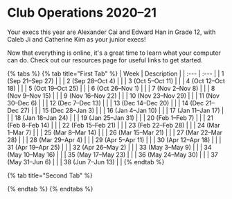# Club Operations 2020–21

Your execs this year are Alexander Cai and Edward Han in Grade 12, with Caleb Ji and Catherine Kim as your junior execs!

Now that everything is online, it's a great time to learn what your computer can do. Check out our resources page for useful links to get started.

{% tabs %}
{% tab title="First Tab" %}
| Week | Description |
| :--- | :--- |
| 1 \(Sep 21–Sep 27\) |  |
| 2 \(Sep 28–Oct 4\) |  |
| 3 \(Oct 5–Oct 11\) |  |
| 4 \(Oct 12–Oct 18\) |  |
| 5 \(Oct 19–Oct 25\) |  |
| 6 \(Oct 26–Nov 1\) |  |
| 7 \(Nov 2–Nov 8\) |  |
| 8 \(Nov 9–Nov 15\) |  |
| 9 \(Nov 16–Nov 22\) |  |
| 10 \(Nov 23–Nov 29\) |  |
| 11 \(Nov 30–Dec 6\) |  |
| 12 \(Dec 7–Dec 13\) |  |
| 13 \(Dec 14–Dec 20\) |  |
| 14 \(Dec 21–Dec 27\) |  |
| 15 \(Dec 28–Jan 3\) |  |
| 16 \(Jan 4–Jan 10\) |  |
| 17 \(Jan 11–Jan 17\) |  |
| 18 \(Jan 18–Jan 24\) |  |
| 19 \(Jan 25–Jan 31\) |  |
| 20 \(Feb 1–Feb 7\) |  |
| 21 \(Feb 8–Feb 14\) |  |
| 22 \(Feb 15–Feb 21\) |  |
| 23 \(Feb 22–Feb 28\) |  |
| 24 \(Mar 1–Mar 7\) |  |
| 25 \(Mar 8–Mar 14\) |  |
| 26 \(Mar 15–Mar 21\) |  |
| 27 \(Mar 22–Mar 28\) |  |
| 28 \(Mar 29–Apr 4\) |  |
| 29 \(Apr 5–Apr 11\) |  |
| 30 \(Apr 12–Apr 18\) |  |
| 31 \(Apr 19–Apr 25\) |  |
| 32 \(Apr 26–May 2\) |  |
| 33 \(May 3–May 9\) |  |
| 34 \(May 10–May 16\) |  |
| 35 \(May 17–May 23\) |  |
| 36 \(May 24–May 30\) |  |
| 37 \(May 31–Jun 6\) |  |
| 38 \(Jun 7–Jun 13\) |  |
{% endtab %}

{% tab title="Second Tab" %}

{% endtab %}
{% endtabs %}


